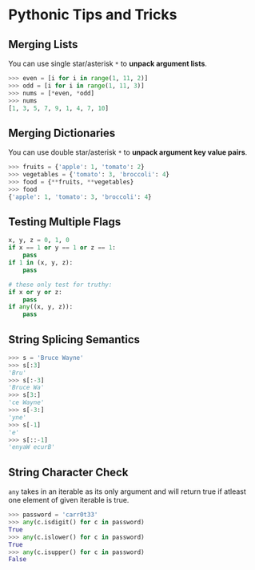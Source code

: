 # Pythonic Tips and Tricks

## Merging Lists
You can use single star/asterisk `*` to **unpack argument lists**.

```py
>>> even = [i for i in range(1, 11, 2)]
>>> odd = [i for i in range(1, 11, 3)]
>>> nums = [*even, *odd]
>>> nums
[1, 3, 5, 7, 9, 1, 4, 7, 10]
```

## Merging Dictionaries
You can use double star/asterisk `*` to **unpack argument key value pairs**.

```py
>>> fruits = {'apple': 1, 'tomato': 2}
>>> vegetables = {'tomato': 3, 'broccoli': 4}
>>> food = {**fruits, **vegetables}
>>> food
{'apple': 1, 'tomato': 3, 'broccoli': 4}
```

## Testing Multiple Flags
```py
x, y, z = 0, 1, 0
if x == 1 or y == 1 or z == 1:
    pass
if 1 in (x, y, z):
    pass

# these only test for truthy:
if x or y or z:
    pass
if any((x, y, z)):
    pass
```

## String Splicing Semantics
```py
>>> s = 'Bruce Wayne'
>>> s[:3]
'Bru'
>>> s[:-3]
'Bruce Wa'
>>> s[3:]
'ce Wayne'
>>> s[-3:]
'yne'
>>> s[-1]
'e'
>>> s[::-1]
'enyaW ecurB'
```

## String Character Check
`any` takes in an iterable as its only argument and will return true if atleast one element of given iterable is true.
```py
>>> password = 'carr0t33'
>>> any(c.isdigit() for c in password)
True
>>> any(c.islower() for c in password)
True
>>> any(c.isupper() for c in password)
False
```